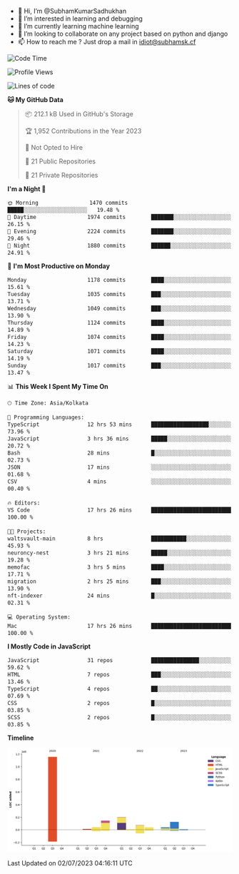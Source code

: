 - 👋 Hi, I’m @SubhamKumarSadhukhan
- 👀 I’m interested in learning and debugging
- 🌱 I’m currently learning machine learning
- 💞️ I’m looking to collaborate on any project based on python and django
- 📫 How to reach me ?
      Just drop a mail in idiot@subhamsk.cf

<!---
SubhamKumarSadhukhan/SubhamKumarSadhukhan is a ✨ special ✨ repository because its `README.md` (this file) appears on your GitHub profile.
You can click the Preview link to take a look at your changes.
--->


<!--START_SECTION:waka-->
![Code Time](http://img.shields.io/badge/Code%20Time-1%2C273%20hrs%201%20min-blue)

![Profile Views](http://img.shields.io/badge/Profile%20Views-7-blue)

![Lines of code](https://img.shields.io/badge/From%20Hello%20World%20I%27ve%20Written-1.8%20million%20lines%20of%20code-blue)

**🐱 My GitHub Data** 

> 📦 212.1 kB Used in GitHub's Storage 
 > 
> 🏆 1,952 Contributions in the Year 2023
 > 
> 🚫 Not Opted to Hire
 > 
> 📜 21 Public Repositories 
 > 
> 🔑 21 Private Repositories 
 > 
**I'm a Night 🦉** 

```text
🌞 Morning                1470 commits        █████░░░░░░░░░░░░░░░░░░░░   19.48 % 
🌆 Daytime                1974 commits        ███████░░░░░░░░░░░░░░░░░░   26.15 % 
🌃 Evening                2224 commits        ███████░░░░░░░░░░░░░░░░░░   29.46 % 
🌙 Night                  1880 commits        ██████░░░░░░░░░░░░░░░░░░░   24.91 % 
```
📅 **I'm Most Productive on Monday** 

```text
Monday                   1178 commits        ████░░░░░░░░░░░░░░░░░░░░░   15.61 % 
Tuesday                  1035 commits        ███░░░░░░░░░░░░░░░░░░░░░░   13.71 % 
Wednesday                1049 commits        ███░░░░░░░░░░░░░░░░░░░░░░   13.90 % 
Thursday                 1124 commits        ████░░░░░░░░░░░░░░░░░░░░░   14.89 % 
Friday                   1074 commits        ████░░░░░░░░░░░░░░░░░░░░░   14.23 % 
Saturday                 1071 commits        ████░░░░░░░░░░░░░░░░░░░░░   14.19 % 
Sunday                   1017 commits        ███░░░░░░░░░░░░░░░░░░░░░░   13.47 % 
```


📊 **This Week I Spent My Time On** 

```text
🕑︎ Time Zone: Asia/Kolkata

💬 Programming Languages: 
TypeScript               12 hrs 53 mins      ██████████████████░░░░░░░   73.96 % 
JavaScript               3 hrs 36 mins       █████░░░░░░░░░░░░░░░░░░░░   20.72 % 
Bash                     28 mins             █░░░░░░░░░░░░░░░░░░░░░░░░   02.73 % 
JSON                     17 mins             ░░░░░░░░░░░░░░░░░░░░░░░░░   01.68 % 
CSV                      4 mins              ░░░░░░░░░░░░░░░░░░░░░░░░░   00.40 % 

🔥 Editors: 
VS Code                  17 hrs 26 mins      █████████████████████████   100.00 % 

🐱‍💻 Projects: 
waltsvault-main          8 hrs               ███████████░░░░░░░░░░░░░░   45.93 % 
neuroncy-nest            3 hrs 21 mins       █████░░░░░░░░░░░░░░░░░░░░   19.28 % 
memofac                  3 hrs 5 mins        ████░░░░░░░░░░░░░░░░░░░░░   17.71 % 
migration                2 hrs 25 mins       ███░░░░░░░░░░░░░░░░░░░░░░   13.90 % 
nft-indexer              24 mins             █░░░░░░░░░░░░░░░░░░░░░░░░   02.31 % 

💻 Operating System: 
Mac                      17 hrs 26 mins      █████████████████████████   100.00 % 
```

**I Mostly Code in JavaScript** 

```text
JavaScript               31 repos            ███████████████░░░░░░░░░░   59.62 % 
HTML                     7 repos             ███░░░░░░░░░░░░░░░░░░░░░░   13.46 % 
TypeScript               4 repos             ██░░░░░░░░░░░░░░░░░░░░░░░   07.69 % 
CSS                      2 repos             █░░░░░░░░░░░░░░░░░░░░░░░░   03.85 % 
SCSS                     2 repos             █░░░░░░░░░░░░░░░░░░░░░░░░   03.85 % 
```



**Timeline**

![Lines of Code chart](https://raw.githubusercontent.com/SubhamKumarSadhukhan/SubhamKumarSadhukhan/main/assets/bar_graph.png)


 Last Updated on 02/07/2023 04:16:11 UTC
<!--END_SECTION:waka-->
